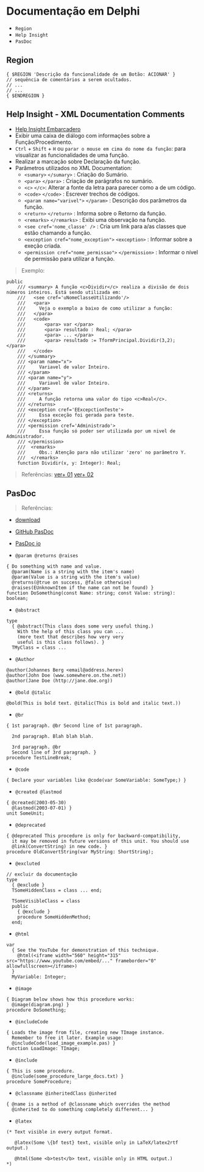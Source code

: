 # Documentação em Delphi
- `Region`
- `Help Insight`
- `PasDoc`


## Region
~~~Delphi
{ $REGION 'Descrição da funcionalidade de um Botão: ACIONAR' }
// sequência de comentários a serem ocultados.
// ...
// ...
{ $ENDREGION }
~~~

## Help Insight - XML Documentation Comments
- [Help Insight Embarcadero](https://docwiki.embarcadero.com/RADStudio/Sydney/en/Help_Insight)
- Exibir uma caixa de diálogo com informações sobre a Função/Procedimento.
- `Ctrl` + `Shift` + `H` ou `parar o mouse em cima do nome da função`: para visualizar as funcionalidades de uma função.
- Realizar a marcação sobre Declaração da função.
- Parâmetros utilizados no XML Documentation:
  - `<sumary>` `</sumary>` : Criação do Sumário.
  - `<para>` `</para>` : Criação de parágrafos no sumário.
  - `<c>` `</c>`: Alterar a fonte da letra para parecer como a de um código.
  - `<code>` `</code>` : Escrever trechos de códigos.
  - `<param name="varivel">` `</param>` : Descrição dos parâmetros da função.
  - `<return>` `</return>` : Informa sobre o Retorno da função.
  - `<remarks>` `</remarks>` : Exibi uma observação na função.
  - `<see cref='nome_classe' />` : Cria um link para a/as classes que estão chamando a função.
  - `<exception cref="nome_exception">` `<exception>` : Informar sobre a exeção criada.
  - `<permission cref="nome_permissao">` `</permission>` : Informar o nível de permissão para utilizar a função.

> Exemplo:
~~~Delphi
public
    /// <summary> A função <c>Dividir</c> realiza a divisão de dois números inteiros. Está sendo utilizada em:
    ///   <see cref='uNomeClasseUtilizando'/>
    ///   <para>
    ///     Veja o exemplo a baixo de como utilizar a função:
    ///   </para>
    ///   <code>
    ///       <para> var </para>
    ///       <para> resultado : Real; </para>
    ///       <para> ... </para>
    ///       <para> resultado := TformPrincipal.Dividir(3,2);   </para>
    ///   </code>
    /// </summary>
    /// <param name="x">
    ///     Variavel de valor Inteiro.
    /// </param>
    /// <param name="y">
    ///     Variavel de valor Inteiro.
    /// </param>
    /// <returns>
    ///     A função retorna uma valor do tipo <c>Real</c>.
    /// </returns>
    /// <exception cref='EExcepctionTeste'>
    ///     Essa exceção foi gerada para teste.
    /// </exception>
    /// <permission cref='Administrado'>
    ///     Essa função só poder ser utilizada por um nivel de Administrador.
    /// </permission>
    ///  <remarks>
    ///     Obs.: Atenção para não utilizar 'zero' no parâmetro Y.
    ///  </remarks>
    function Dividir(x, y: Integer): Real;
~~~
> Referências:
[ver+ 01](http://docwiki.embarcadero.com/RADStudio/XE3/en/XML_Documentation_Comments)
[ver+ 02](https://www.youtube.com/watch?v=bQ5dSiLfwZI)



## PasDoc
> Referências:
- [download](https://github.com/pasdoc/pasdoc/releases/tag/v0.16.0)
- [GitHub PasDoc](https://github.com/pasdoc/pasdoc)
- [PasDoc io](https://pasdoc.github.io/)


- `@param @returns @raises`
~~~Delphi
{ Do something with name and value.
  @param(Name is a string with the item's name)
  @param(Value is a string with the item's value)
  @returns(@true on success, @false otherwise)
  @raises(EUnknownItem if the name can not be found) }
function DoSomething(const Name: string; const Value: string): boolean;
~~~

- `@abstract`
~~~Delphi
type
  { @abstract(This class does some very useful thing.)
    With the help of this class you can ...
    (more text that describes how very very
    useful is this class follows). }
  TMyClass = class ...
~~~  

- `@Author`
~~~Delphi
@author(Johannes Berg <email@address.here>)
@author(John Doe (www.somewhere.on.the.net))
@author(Jane Doe (http://jane.doe.org))
~~~

- `@bold @italic`
~~~Delphi
@bold(This is bold text. @italic(This is bold and italic text.))
~~~

- `@br`
~~~Delphi
{ 1st paragraph. @br Second line of 1st paragraph.

  2nd paragraph. Blah blah blah.

  3rd paragraph. @br
  Second line of 3rd paragraph. }
procedure TestLineBreak;
~~~

- `@code`
~~~Delphi
{ Declare your variables like @code(var SomeVariable: SomeType;) }
~~~

- `@created @lastmod`
~~~Delphi
{ @created(2003-05-30)
  @lastmod(2003-07-01) }
unit SomeUnit;
~~~

- `@deprecated`
~~~Delphi
{ @deprecated This procedure is only for backward-compatibility,
  it may be removed in future versions of this unit. You should use
  @link(ConvertString) in new code. }
procedure OldConvertString(var MyString: ShortString);
~~~

- `@excluted`
~~~Delphi
// excluir da documentação
type
  { @exclude }
  TSomeHiddenClass = class ... end;

  TSomeVisibleClass = class
  public
    { @exclude }
    procedure SomeHiddenMethod;
  end;
~~~  

- `@html`
~~~Delphi
var
  { See the YouTube for demonstration of this technique.
    @html(<iframe width="560" height="315" src="https://www.youtube.com/embed/..." frameborder="0" allowfullscreen></iframe>)
  }
  MyVariable: Integer;
~~~

- `@image`
~~~Delphi
{ Diagram below shows how this procedure works:
  @image(diagram.png) }
procedure DoSomething;
~~~

- `@includeCode`
~~~Delphi
{ Loads the image from file, creating new TImage instance.
  Remember to free it later. Example usage:
  @includeCode(load_image_example.pas) }
function LoadImage: TImage;
~~~

- `@include`
~~~Delphi
{ This is some procedure.
  @include(some_procedure_large_docs.txt) }
procedure SomeProcedure;
~~~

- `@classname @inheritedClass @inherited`
~~~Delphi
{ @name is a method of @classname which overrides the method
  @inherited to do something completely different... }
~~~   

- `@latex`
~~~Delphi
(* Text visible in every output format.

   @latex(Some \{bf test} text, visible only in LaTeX/latex2rtf output.)

   @html(Some <b>test</b> text, visible only in HTML output.)
*)
~~~


